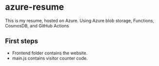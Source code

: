 # azure-resume
This is my resume, hosted on Azure.  Using Azure blob storage, Functions, CosmosDB, and GitHub Actions

## First steps

- Frontend folder contains the website.
- main.js contains visitor counter code.

